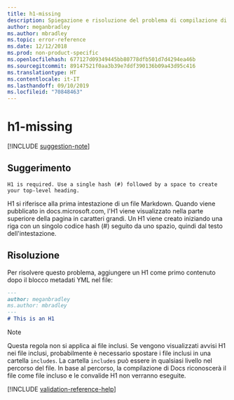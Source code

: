 ```yaml
---
title: h1-missing
description: Spiegazione e risoluzione del problema di compilazione di Docs h1-missing.
author: meganbradley
ms.author: mbradley
ms.topic: error-reference
ms.date: 12/12/2018
ms.prod: non-product-specific
ms.openlocfilehash: 677127d09349445bb80778dfb501d7d4294ea46b
ms.sourcegitcommit: 89147521f0aa3b39e7ddf390136b09a43d95c416
ms.translationtype: HT
ms.contentlocale: it-IT
ms.lasthandoff: 09/10/2019
ms.locfileid: "70848463"
---
```

# <a name="h1-missing"></a>h1-missing

[!INCLUDE [suggestion-note](includes/suggestion-note.md)]

## <a name="suggestion"></a>Suggerimento

`H1 is required. Use a single hash (#) followed by a space to create your top-level heading.`

H1 si riferisce alla prima intestazione di un file Markdown. Quando viene pubblicato in docs.microsoft.com, l'H1 viene visualizzato nella parte superiore della pagina in caratteri grandi. Un H1 viene creato iniziando una riga con un singolo codice hash (#) seguito da uno spazio, quindi dal testo dell'intestazione.

## <a name="resolution"></a>Risoluzione

Per risolvere questo problema, aggiungere un H1 come primo contenuto dopo il blocco metadati YML nel file:

```markdown
---
author: meganbradley
ms.author: mbradley
---
# This is an H1
```

> [!NOTE]
> Questa regola non si applica ai file inclusi. Se vengono visualizzati avvisi H1 nei file inclusi, probabilmente è necessario spostare i file inclusi in una cartella `includes`. La cartella `includes` può essere in qualsiasi livello nel percorso del file. In base al percorso, la compilazione di Docs riconoscerà il file come file incluso e le convalide H1 non verranno eseguite.

<!--make sure to add this file to your includes folder and verify the path-->
[!INCLUDE [validation-reference-help](includes/validation-reference-help.md)]